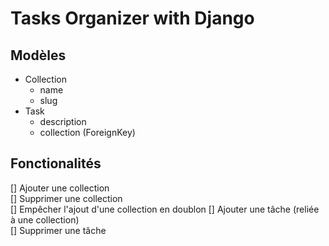 # Tasks Organizer with Django

## Modèles

- Collection
  - name
  - slug
- Task
  - description
  - collection (ForeignKey)

## Fonctionalités

[] Ajouter une collection  
[] Supprimer une collection  
[] Empêcher l'ajout d'une collection en doublon
[] Ajouter une tâche (reliée à une collection)  
[] Supprimer une tâche
